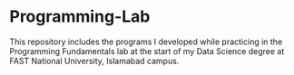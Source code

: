 # Programming-Lab
This repository includes the programs I developed while practicing in the Programming Fundamentals lab at the start of my Data Science degree at FAST National University, Islamabad campus.
